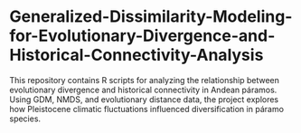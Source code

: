 # Generalized-Dissimilarity-Modeling-for-Evolutionary-Divergence-and-Historical-Connectivity-Analysis
This repository contains R scripts for analyzing the relationship between evolutionary divergence and historical connectivity in Andean páramos. Using GDM, NMDS, and evolutionary distance data, the project explores how Pleistocene climatic fluctuations influenced diversification in páramo species.
